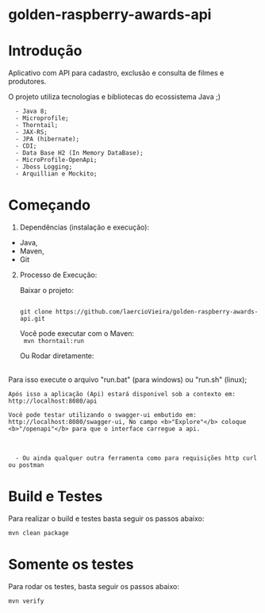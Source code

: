 # golden-raspberry-awards-api

# Introdução
Aplicativo com API para cadastro, exclusão e consulta de filmes e produtores.

O projeto utiliza tecnologias e bibliotecas do ecossistema Java ;)

      - Java 8;
      - Microprofile;
      - Thorntail;
      - JAX-RS;
      - JPA (hibernate);
      - CDI;
      - Data Base H2 (In Memory DataBase);
      - MicroProfile-OpenApi;
      - Jboss Logging;
      - Arquillian e Mockito;


# Começando
1. Dependências (instalação e execução):
- Java,
- Maven, 
- Git
	
2.	Processo de Execução:

    Baixar o projeto:

    <code>
    git clone https://github.com/laercioVieira/golden-raspberry-awards-api.git
    </code>
    
    Você pode executar com o Maven: <br/>
    <code>
      mvn thorntail:run
    </code>

    Ou Rodar diretamente:
  </br> 
   Para isso execute o arquivo "run.bat" (para windows) ou "run.sh" (linux);

    Após isso a aplicação (Api) estará disponivel sob a contexto em: http://localhost:8080/api

    Você pode testar utilizando o swagger-ui embutido em: http://localhost:8080/swagger-ui, No campo <b>"Explore"</b> coloque <b>"/openapi"</b> para que o interface carregue a api.
<br/>

      - Ou ainda qualquer outra ferramenta como para requisições http curl ou postman

# Build e Testes
   Para realizar o build e testes basta seguir os passos abaixo:
	
	mvn clean package

# Somente os testes
   Para rodar os testes, basta seguir os passos abaixo:
	
	mvn verify
